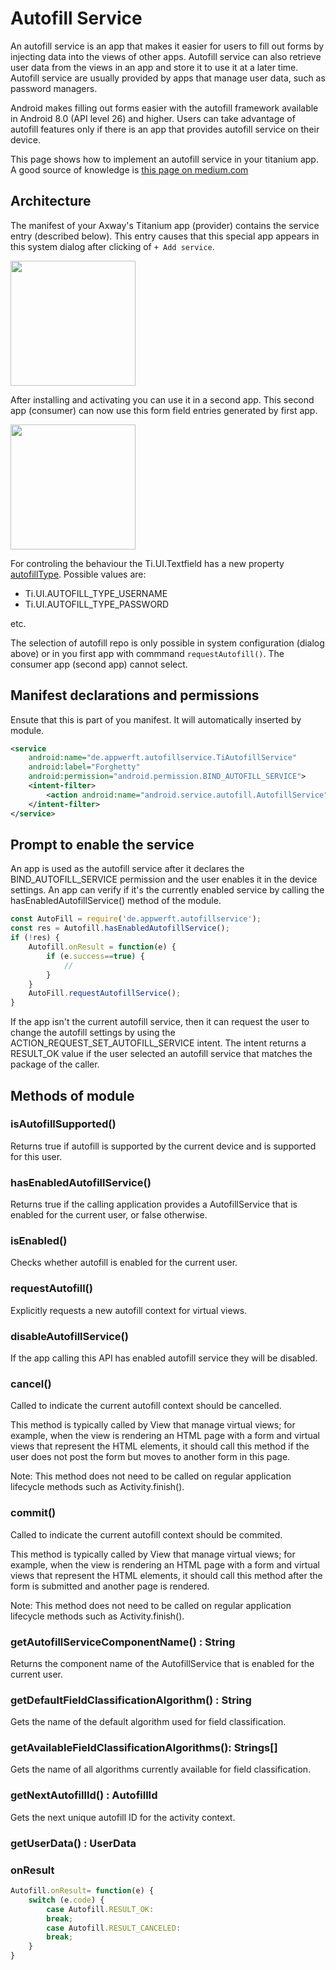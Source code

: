 # Autofill Service

An autofill service is an app that makes it easier for users to fill out forms by injecting data into the views of other apps. Autofill service can also retrieve user data from the views in an app and store it to use it at a later time. Autofill service are usually provided by apps that manage user data, such as password managers.

Android makes filling out forms easier with the autofill framework available in Android 8.0 (API level 26) and higher. Users can take advantage of autofill features only if there is an app that provides autofill service on their device.

This page shows how to implement an autofill service in your titanium app. A good source of knowledge is [this page on medium.com](https://medium.com/@bherbst/getting-androids-autofill-to-work-for-you-21435debea1)


## Architecture
The manifest of your Axway's Titanium app (provider) contains the service entry (described below). This entry causes that this special app appears in this system dialog after clicking of `+ Add service`.  

<img src="https://4.bp.blogspot.com/-lVe8xrfcdeI/Wgy9BY13hRI/AAAAAAAAEzg/GCVosf8ahRYovP_w4vPZIA_CILqC0_e7wCLcBGAs/s1600/image1.png" width=200 />

After installing and activating you can use it in a second app. This second app (consumer) can now use this form field entries generated by first app.

<img src="https://cdn-images-1.medium.com/max/1920/1*LzBqZgcsK9IoVmZQFGhhXA.gif"  width=200 />

For controling the behaviour the Ti.UI.Textfield has a new property [autofillType](https://docs.appcelerator.com/platform/latest/#!/api/Titanium.UI.TextField-property-autofillType). Possible values are:

* Ti.UI.AUTOFILL\_TYPE\_USERNAME
* Ti.UI.AUTOFILL\_TYPE\_PASSWORD

etc.

The selection of autofill repo is only possible in system configuration (dialog above) or in you first app with commmand `requestAutofill()`. The consumer app (second app) cannot select.



## Manifest declarations and permissions	
Ensute that this is part of you manifest. It will automatically inserted by module.

```xml
<service
    android:name="de.appwerft.autofillservice.TiAutofillService"
    android:label="Forghetty"
    android:permission="android.permission.BIND_AUTOFILL_SERVICE">
    <intent-filter>
        <action android:name="android.service.autofill.AutofillService" />
    </intent-filter>
</service>
```
## Prompt to enable the service  

An app is used as the autofill service after it declares the BIND_AUTOFILL_SERVICE permission and the user enables it in the device settings. An app can verify if it's the currently enabled service by calling the hasEnabledAutofillService() method of the module.

```js
const AutoFill = require('de.appwerft.autofillservice');
const res = Autofill.hasEnabledAutofillService();
if (!res) {
    Autofill.onResult = function(e) {
        if (e.success==true) {
            //
        }
    }
    AutoFill.requestAutofillService();
}
```

If the app isn't the current autofill service, then it can request the user to change the autofill settings by using the ACTION_REQUEST_SET_AUTOFILL_SERVICE intent. The intent returns a RESULT_OK value if the user selected an autofill service that matches the package of the caller.

## Methods of module

### isAutofillSupported()
Returns true if autofill is supported by the current device and is supported for this user. 
### hasEnabledAutofillService()
Returns true if the calling application provides a AutofillService that is enabled for the current user, or false otherwise. 

### isEnabled()

Checks whether autofill is enabled for the current user. 
### requestAutofill()
Explicitly requests a new autofill context for virtual views. 

	
### disableAutofillService()
If the app calling this API has enabled autofill service they will be disabled. 
### cancel()
Called to indicate the current autofill context should be cancelled.

This method is typically called by View that manage virtual views; for example, when the view is rendering an HTML page with a form and virtual views that represent the HTML elements, it should call this method if the user does not post the form but moves to another form in this page.

Note: This method does not need to be called on regular application lifecycle methods such as Activity.finish().
### commit()
Called to indicate the current autofill context should be commited.

This method is typically called by View that manage virtual views; for example, when the view is rendering an HTML page with a form and virtual views that represent the HTML elements, it should call this method after the form is submitted and another page is rendered.

Note: This method does not need to be called on regular application lifecycle methods such as Activity.finish().
### getAutofillServiceComponentName() : String
Returns the component name of the AutofillService that is enabled for the current user. 

### getDefaultFieldClassificationAlgorithm() : String
Gets the name of the default algorithm used for field classification. 
### getAvailableFieldClassificationAlgorithms(): Strings[]
Gets the name of all algorithms currently available for field classification. 
### getNextAutofillId() : AutofillId
Gets the next unique autofill ID for the activity context. 
### getUserData() : UserData


### onResult 

```js
Autofill.onResult= function(e) {
	switch (e.code) {
		case Autofill.RESULT_OK:
		break;
		case Autofill.RESULT_CANCELED:
		break;
	}
}
```



